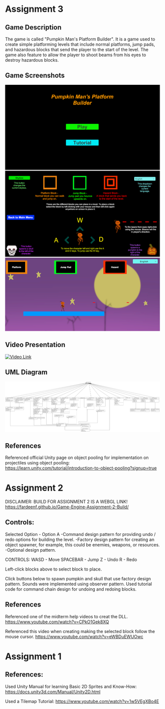 # Assignment 3
## Game Description
The game is called "Pumpkin Man's Platform Builder". It is a game used to create simple platforming levels that include normal platforms, jump pads, and hazardous blocks that send the player to the start of the level. The game also feature to allow the player to shoot beams from his eyes to destroy hazardous blocks.

## Game Screenshots
![main menu](https://github.com/FardeenF/Assignment-1/blob/main/Images/A3%20MainMenu.PNG?raw=true)
![tutorial](https://github.com/FardeenF/Assignment-1/blob/main/Images/A3%20Tutorial.PNG?raw=true)
![shooting projectile](https://github.com/FardeenF/Assignment-1/blob/main/Images/A3%20Shooting.PNG?raw=true)

## Video Presentation
[![Video Link](https://img.youtube.com/vi/MdfjxL3YeRA/hqdefault.jpg)](https://youtu.be/MdfjxL3YeRA)

## UML Diagram
![UML diagram](https://github.com/FardeenF/Assignment-1/blob/main/Images/Assignment%203%20UML%20Diagram.png?raw=true)

## References
Referenced official Unity page on object pooling for implementation on projectiles using object pooling:
https://learn.unity.com/tutorial/introduction-to-object-pooling?signup=true

# Assignment 2
DISCLAIMER: 
BUILD FOR ASSIGNMENT 2 IS A WEBGL LINK!
https://fardeenf.github.io/Game-Engine-Assignment-2-Build/

## Controls:
Selected Option - 
Option A
-Command design pattern for providing undo / redo options for building the level.
-Factory design pattern for creating an object spawner, for example, this could be enemies, weapons, or resources.
-Optional design pattern.

CONTROLS: WASD - Move
          SPACEBAR - Jump
          Z - Undo
          R - Redo

Left-click blocks above to select block to place.

Click buttons below to spawn pumpkin and skull that use factory design pattern.
Sounds were implemented using observer pattern.
Used tutorial code for command chain design for undoing and redoing blocks.

## References
Referenced one of the midterm help videos to creat the DLL.
https://www.youtube.com/watch?v=CPkO1Gek8XQ

Referenced this video when creating making the selected block follow the mouse cursor.
https://www.youtube.com/watch?v=eWBDuEWUOwc


# Assignment 1
## References:
Used Unity Manual for learning Basic 2D Sprites and Know-How:
https://docs.unity3d.com/Manual/Unity2D.html

Used a Tilemap Tutorial:
https://www.youtube.com/watch?v=1w5VEgXBo4E
